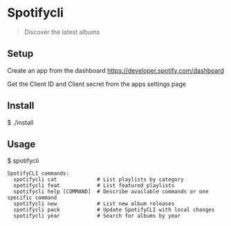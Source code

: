 # Spotifycli

> Discover the latest albums

## Setup

Create an app from the dashboard https://developer.spotify.com/dashboard

Get the Client ID and Client secret from the apps settings page

## Install

$ ./install

## Usage

$ spotifycli

```
SpotifyCLI commands:
  spotifycli cat             # List playlists by category
  spotifycli feat            # List featured playlists
  spotifycli help [COMMAND]  # Describe available commands or one specific command
  spotifycli new             # List new album releases
  spotifycli pack            # Update SpotifyCLI with local changes
  spotifycli year            # Search for albums by year
```
